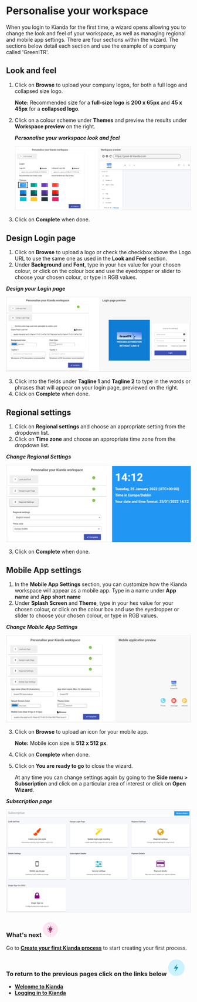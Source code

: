 # Personalise your workspace

When you login to Kianda for the first time, a wizard opens allowing you to change the look and feel of your workspace, as well as managing regional and mobile app settings. There are four sections within the wizard. The sections below detail each section and use the example of a company called 'GreenITR'.



## Look and feel 

1. Click on **Browse** to upload your company logos, for both a full logo and collapsed size logo. 

   **Note:** Recommended size for a **full-size logo** is **200 x 65px** and **45 x  45px** for a **collapsed logo**.

2. Click on a colour scheme under **Themes** and preview the results under **Workspace preview** on the right.

   ***Personalise your workspace look and feel***

   ![Look and feel](../images/lookandfeel.gif)
   
3. Click on **Complete** when done.



## Design Login page 

1. Click on **Browse** to upload a logo or check the checkbox above the Logo URL to use the same one as used in the **Look and Feel** section.
2. Under **Background** and **Font**, type in your hex value for your chosen colour, or click on the colour box and use the eyedropper or slider to choose your chosen colour, or type in RGB values.

***Design your Login page***

![Design login page](../images/designlogin110edge100.png)

3. Click into the fields under **Tagline 1** and **Tagline 2** to type in the words or phrases that will appear on your login page, previewed on the right.
4. Click on **Complete** when done.



## Regional settings 

1. Click on **Regional settings** and choose an appropriate setting from the dropdown list.
2. Click on **Time zone** and choose an appropriate time zone from the dropdown list.

***Change Regional Settings***

![Regional settings](../images/regionalsettings_copy.png)

3. Click on **Complete** when done.



## Mobile App settings 

1. In the **Mobile App Settings** section, you can customize how the Kianda workspace will appear as a mobile app. Type in a name under **App name** and **App short name**
2. Under **Splash Screen** and **Theme**, type in your hex value for your chosen colour, or click on the colour box and use the eyedropper or slider to choose your chosen colour, or type in RGB values.

***Change Mobile App Settings***

![Mobile App settings](../images/mobileapp.png)

3. Click on **Browse** to upload an icon for your mobile app. 

   **Note:** Mobile icon size is **512 x 512** **px**.

4. Click on  **Complete** when done.

5. Click on **You are ready to go** to close the wizard. 

   At any time you can change settings again by going to the **Side menu > Subscription** and click on a particular area of interest or click on **Open Wizard**. 

***Subscription page***

![Subscription settings](../images/subscription.gif)


### What's next  ![Idea icon](../images/18.png) ###

Go to **[Create your first Kianda process](getting-started/create_process/)** to start creating your first process.



### **To return to the previous pages click on the links below** ![Lightning icon](../images/10.png)

- **[Welcome to Kianda](getting-started/welcome/)**
- **[Logging in to Kianda](getting-started/logging_in/)**

